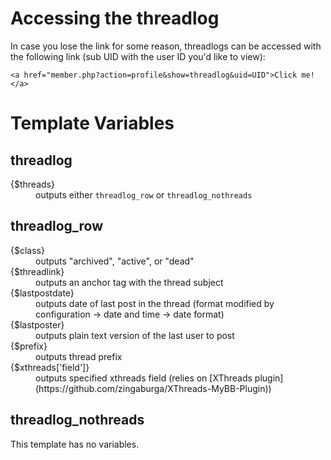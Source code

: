 # Accessing the threadlog

In case you lose the link for some reason, threadlogs can be accessed with the following link (sub UID with the user ID you'd like to view):

	<a href="member.php?action=profile&show=threadlog&uid=UID">Click me!</a>

# Template Variables

## threadlog

<dl>
	<dt>{$threads}</dt>
	<dd>outputs either <code>threadlog_row</code> or <code>threadlog_nothreads</code></dd>
</dl>

## threadlog_row

<dl>
	<dt>{$class}</dt>
	<dd>outputs "archived", "active", or "dead"</dd>
	<dt>{$threadlink}</dt>
	<dd>outputs an anchor tag with the thread subject</dd>
	<dt>{$lastpostdate}</dt>
	<dd>outputs date of last post in the thread (format modified by configuration -&gt; date and time -&gt; date format)</dd>
	<dt>{$lastposter}</dt>
	<dd>outputs plain text version of the last user to post</dd>
	<dt>{$prefix}</dt>
	<dd>outputs thread prefix</dd>
	<dt>{$xthreads['field']}</dt>
	<dd>outputs specified xthreads field (relies on [XThreads plugin](https://github.com/zingaburga/XThreads-MyBB-Plugin))</dd>
</dl>

## threadlog_nothreads

This template has no variables.